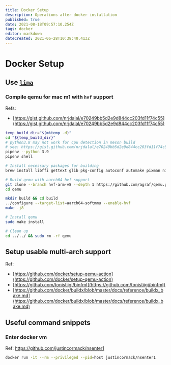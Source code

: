 ```yaml
---
title: Docker Setup
description: Operations after docker installation
published: true
date: 2021-08-18T09:57:10.254Z
tags: docker
editor: markdown
dateCreated: 2021-06-28T10:38:40.413Z
---
```


# Docker Setup

## Use [`lima`](https://github.com/lima-vm/lima)

### Compile qemu for mac m1 with `hvf` support

Refs:
- [https://gist.github.com/nrjdalal/e70249bb5d2e9d844cc203fd11f74c55](https://gist.github.com/nrjdalal/e70249bb5d2e9d844cc203fd11f74c55)

```bash
temp_build_dir="$(mktemp -d)"
cd "${temp_build_dir}"
# python3.8 may not work for cpu detection in meson build
# see: https://gist.github.com/nrjdalal/e70249bb5d2e9d844cc203fd11f74c55#gistcomment-3808885
pipenv --python 3.9
pipenv shell

# Install necessary packages for building
brew install libffi gettext glib pkg-config autoconf automake pixman ninja

# Build qemu with aarch64 hvf support
git clone --branch hvf-arm-v8 --depth 1 https://github.com/agraf/qemu.git
cd qemu

mkdir build && cd build
../configure --target-list=aarch64-softmmu --enable-hvf
make -j8

# Install qemu
sudo make install

# Clean up
cd ../../ && sudo rm -rf qemu
```

## Setup usable multi-arch support

Ref:
- [https://github.com/docker/setup-qemu-action](https://github.com/docker/setup-qemu-action)
- [https://github.com/tonistiigi/binfmt](https://github.com/tonistiigi/binfmt)
- [https://github.com/docker/buildx/blob/master/docs/reference/buildx_bake.md](https://github.com/docker/buildx/blob/master/docs/reference/buildx_bake.md)

## Useful command snippets

### Enter docker vm

Ref: https://github.com/justincormack/nsenter1

```bash
docker run -it --rm --privileged --pid=host justincormack/nsenter1
```
